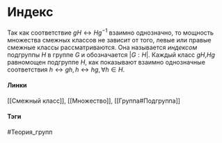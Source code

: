 # Индекс
Так как соответствие $gH\leftrightarrow Hg^{-1}$ взаимно однозначно, то мощность множества смежных классов не зависит от того, левые или правые смежные классы рассматриваются. Она называется *индексом* подгруппы $H$ в группе $G$ и обозначается $|G:H|$.
Каждый класс $gH$,$Hg$ равномощен подгруппе $H$, как показывают взаимно однозначные соответствия $h\leftrightarrow gh,h\leftrightarrow hg,\forall h\in H$.

#### Линки
[[Смежный класс]],
[[Множество]],
[[Группа#Подгруппа]]
#### Тэги 
 #Теория_групп 